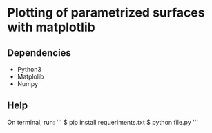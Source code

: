 # Plotting of parametrized surfaces with matplotlib

## Dependencies
* Python3
* Matplolib
* Numpy

## Help
On terminal, run:
'''
$ pip install requeriments.txt
$ python file.py
'''
